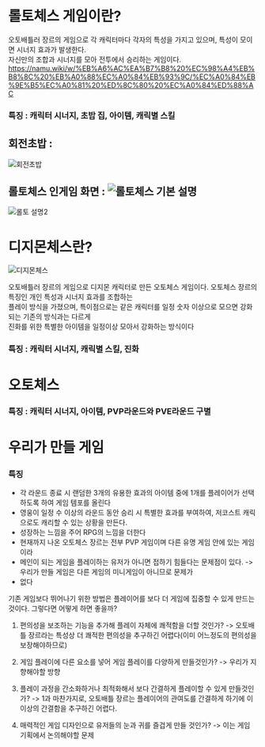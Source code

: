 # 롤토체스 게임이란?  
오토배틀러 장르의 게임으로 각 캐릭터마다 각자의 특성을 가지고 있으며, 특성이 모이면 시너지 효과가 발생한다.  
자신만의 조합과 시너지를 모아 전투에서 승리하는 게임이다.  
https://namu.wiki/w/%EB%A6%AC%EA%B7%B8%20%EC%98%A4%EB%B8%8C%20%EB%A0%88%EC%A0%84%EB%93%9C/%EC%A0%84%EB%9E%B5%EC%A0%81%20%ED%8C%80%20%EC%A0%84%ED%88%AC  
### 특징 : 캐릭터 시너지, 초밥 집, 아이템, 캐릭별 스킬  
## 회전초밥 : 

![회전초밥](https://user-images.githubusercontent.com/32299218/137622492-143fb340-f05a-495f-85f0-80ff4cf4d78b.jpg)  

## 롤토체스 인게임 화면 : ![롤토체스 기본 설명](https://user-images.githubusercontent.com/32299218/137700639-4473a1f4-05b3-4afa-a336-fc1866306786.png)









![롤토 설명2](https://user-images.githubusercontent.com/32299218/137700777-2dc2e7c0-fea6-4541-be9c-cd34327b7809.png)




# 디지몬체스란?  

![디지몬체스](https://user-images.githubusercontent.com/32299218/137701388-1f3c0810-c703-43db-980d-a4ea0fc93c7b.jpg)

오토배틀러 장르의 게임으로 디지몬 캐릭터로 만든 오토체스 게임이다. 오토체스 장르의 특징인 개인 특성과 시너지 효과를 조합하는  
플레이 방식을 가졌으며, 특이점으로는 같은 캐릭터를 일정 숫자 이상으로 모으면 강화되는 기존의 방식과는 다르게  
진화를 위한 특별한 아이템을 일정이상 모아서 강화하는 방식이다  
### 특징 : 캐릭터 시너지, 캐릭별 스킬, 진화  
# 오토체스      
### 특징 : 캐릭터 시너지, 아이템, PVP라운드와 PVE라운드 구별
# 우리가 만들 게임  
### 특징
- 각  라운드 종료 시 랜덤한 3개의 유용한 효과의 아이템 중에 1개를 플레이어가 선택하도록 하여 게임 템포를 올린다  
- 영웅이 일정 수 이상의  라운드 동안 승리 시 특별한 효과를 부여하여, 저코스트 캐릭으로도 캐리할 수 있는 상황을 만든다.  
- 성장하는 느낌을 주어 RPG의 느낌을 더한다  
- 현재까지 나온 오토체스 장르는 전부 PVP 게임이며 다른 유명 게임 안에 있는 게임이라
- 메인이 되는 게임을 플레이하는 유저가 아니면 접하기 힘들다는 문제점이 있다. -> 우리가 만들 게임은 다른 게임의 미니게임이 아니므로 문제가
- 없다


기존 게임보다 뛰어나기 위한 방법은 플레이어를 보다 더 게임에 집중할 수 있게 만드는 것이다.
그렇다면 어떻게 하면 좋을까?

1. 편의성을 보조하는 기능을 추가해 플레이 자체에 쾌적함을 더할 것인가? -> 오토배틀 장르라는 특성상 더 쾌적한 편의성을 추구하긴 어렵다(이미 어느정도의 편의성을 보장해야하므로)

2. 게임 플레이에 다른 요소를 넣어 게임 플레이를 다양하게 만들것인가? -> 우리가 지향해야할 방향

3. 플레이 과정을 간소화하거나 최적화해서 보다 간결하게 플레이할 수 있게 만들것인가? -> 1과 마찬가지로, 오토배틀 장르는 플레이어의 관여도를 간결하게 하기에 이 이상의 간결함을 추구하긴 어렵다.

4. 매력적인 게임 디자인으로 유저들의 눈과 귀를 즐겁게 만들 것인가? -> 이는 게임 기획에서 논의해야할 문제

